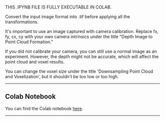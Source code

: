 THIS .IPYNB FILE IS FULLY EXECUTABLE IN COLAB.

Convert the input image format into .tif before applying all the transformations.

It's important to use an image captured with camera calibration. Replace fx, fy, cx, cy with your own camera intrinsics under the title "Depth Image to Point Cloud Formation."

If you did not calibrate your camera, you can still use a normal image as an experiment. However, the depth might not be accurate, which will affect the point cloud and voxel results.

You can change the voxel size under the title 'Downsampling Point Cloud and Voxelization', but it shouldn't be too low or too high.

-------------------
## Colab Notebook

You can find the Colab notebook [here](https://colab.research.google.com/drive/12I2rFI4e1VKnW6_othZRDwxug05BpyaY?usp=sharing).

-------------------
